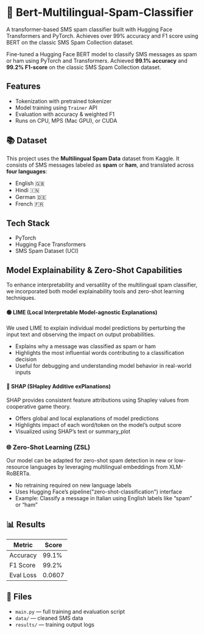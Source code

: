 # 🤖 Bert-Multilingual-Spam-Classifier
A transformer-based SMS spam classifier built with Hugging Face Transformers and PyTorch. Achieves over 99% accuracy and F1 score using BERT on the classic SMS Spam Collection dataset.


Fine-tuned a Hugging Face BERT model to classify SMS messages as spam or ham using PyTorch and Transformers. Achieved **99.1% accuracy** and **99.2% F1-score** on the classic SMS Spam Collection dataset.

## Features
- Tokenization with pretrained tokenizer
- Model training using `Trainer` API
- Evaluation with accuracy & weighted F1
- Runs on CPU, MPS (Mac GPU), or CUDA
  
## 📚 Dataset
This project uses the **Multilingual Spam Data** dataset from Kaggle. It consists of SMS messages labeled as **spam** or **ham**, and translated across **four languages**:
- English 🇬🇧  
- Hindi 🇮🇳  
- German 🇩🇪  
- French 🇫🇷

## Tech Stack
- PyTorch
- Hugging Face Transformers
- SMS Spam Dataset (UCI)


## Model Explainability & Zero-Shot Capabilities
To enhance interpretability and versatility of the multilingual spam classifier, we incorporated both model explainability tools and zero-shot learning techniques.

#### 🟢 LIME (Local Interpretable Model-agnostic Explanations)
We used LIME to explain individual model predictions by perturbing the input text and observing the impact on output probabilities.
- Explains why a message was classified as spam or ham
- Highlights the most influential words contributing to a classification decision
- Useful for debugging and understanding model behavior in real-world inputs

#### 🔵 SHAP (SHapley Additive exPlanations)
SHAP provides consistent feature attributions using Shapley values from cooperative game theory.
- Offers global and local explanations of model predictions
- Highlights impact of each word/token on the model’s output score
- Visualized using SHAP’s text or summary_plot

### 🌐 Zero-Shot Learning (ZSL)

Our model can be adapted for zero-shot spam detection in new or low-resource languages by leveraging multilingual embeddings from XLM-RoBERTa.
- No retraining required on new language labels
- Uses Hugging Face’s pipeline("zero-shot-classification") interface
- Example: Classify a message in Italian using English labels like “spam” or “ham”


## 📊 Results
| Metric       | Score    |
|--------------|----------|
| Accuracy     | 99.1%    |
| F1 Score     | 99.2%    |
| Eval Loss    | 0.0607   |

## 📁 Files
- `main.py` — full training and evaluation script
- `data/` — cleaned SMS data
- `results/` — training output logs

